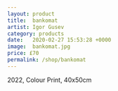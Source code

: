 ```yaml
---
layout: product
title:  bankomat
artist: Igor Gusev
category: products
date:   2020-02-27 15:53:28 +0000
image:  bankomat.jpg
price: £70
permalink: /shop/bankomat
---
```

2022, Colour Print, 40x50cm
